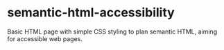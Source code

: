 # semantic-html-accessibility
Basic HTML page with simple CSS styling to plan semantic HTML, aiming for accessible web pages.
